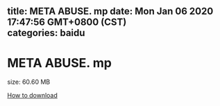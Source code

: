 
title: META ABUSE. mp
date: Mon Jan 06 2020 17:47:56 GMT+0800 (CST)    
categories: baidu
---

# META ABUSE. mp
size: 60.60 MB
 
 

[How to download](https://bpcam.bemobtrk.com/go/2ceec3aa-1ca2-46d6-b9ff-aaa5c184517c?jno=356)